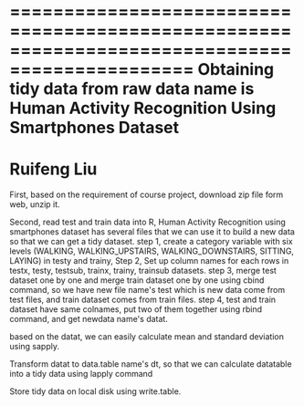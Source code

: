 ===============================================================================================
Obtaining tidy data from raw data name is Human Activity Recognition Using Smartphones Dataset
===============================================================================================
Ruifeng Liu
=============================================================

First, based on the requirement of course project, download zip file form web, unzip it.

Second, read test and train data into R, Human Activity Recognition using smartphones dataset has several
files that we can use it to build a new data so that we can get a tidy dataset. 
step 1, create a category variable with six levels (WALKING, WALKING_UPSTAIRS, 
WALKING_DOWNSTAIRS, SITTING, LAYING) in testy and trainy, 
Step 2, Set up column names for each rows in testx, testy, testsub, trainx, trainy, trainsub datasets.
step 3, merge test dataset one by one and merge train dataset one by one using cbind command, so we have new file name's test which is new 
data come from test files, and train dataset comes from train files.
step 4, test and train dataset have same colnames, put two of them together using rbind command, and get newdata name's datat.

based on the datat, we can easily calculate mean and standard deviation using sapply.

Transform datat to data.table name's dt, so that we can calculate datatable into a tidy data using lapply command

Store tidy data on local disk using write.table. 
